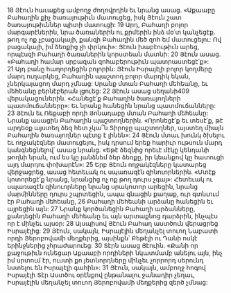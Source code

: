 18 Յէուն հաւաքեց ամբողջ ժողովրդին եւ նրանց ասաց. «Աքաաբը Բահաղին քիչ ծառայութիւն մատուցեց, իսկ Յէուն շատ ծառայութիւններ պիտի մատուցի: 19 Արդ, Բահաղի բոլոր մարգարէներին, նրա ծառաներին ու քրմերին ինձ մօ՛տ կանչեցէք. թող ոչ ոք չբացակայի, քանզի Բահաղին մեծ զոհ եմ մատուցելու: Ով բացակայի, իմ ձեռքից չի փրկուի»: Յէուն խաբէութիւն արեց, որպէսզի Բահաղի ծառաներին կորստեան մատնի: 20 Յէուն ասաց. «Բահաղի համար սրբազան զոհաբերութիւն պատրաստեցէ՛ք»: 21 Այդ բանը հաղորդեցին բոլորին: Յէուն Իսրայէլի բոլոր կողմերը մարդ ուղարկեց, Բահաղին պաշտող բոլոր մարդիկ եկան, չներկայացող մարդ չմնաց: Սրանք մտան Բահաղի մեհեանը, եւ մեհեանը բերնէբերան լցուեց: 22 Յէուն ասաց սեղանի409 վերակացուներին. «Հանեցէ՛ք Բահաղին ծառայողների պատմուճանները»: Եւ նրանք հանեցին նրանց պատմուճանները: 23 Յէուն եւ Ռեքաբի որդի Յոնադաբը մտան Բահաղի մեհեանը: Նրանք ասացին Բահաղին պաշտողներին. «Որոնեցէ՛ք եւ տեսէ՛ք, թէ արդեօք այստեղ ձեզ հետ չկա՞ն Տիրոջը պաշտողներ, այստեղ միայն Բահաղին ծառայողներ պէտք է լինեն»: 24 Յէուն մտաւ խունկ ծխելու եւ ողջակէզներ մատուցելու, իսկ դրսում երեք հարիւր ութսուն մարդ կանգնեցնելով՝ ասաց նրանց. «Եթէ ձեզնից որեւէ մէկը կենդանի թողնի նրան, ում ես կը յանձնեմ ձեր ձեռքը, իր կեանքով կը հատուցի այդ մարդու փոխարէն»: 25 Երբ Յէուն ողջակէզները կատարեց վերջացրեց, ասաց հետեւակ ու սպառազէն զինուորներին. «Մտէք կոտորեցէ՛ք նրանց, նրանցից ոչ ոք թող դուրս չգայ»: Հետեւակ ու սպառազէն զինուորները նրանց սրակոտոր արեցին, նրանց մարմինները դուրս շպրտեցին, ապա գնացին քաղաք, ուր գտնւում էր Բահաղի մեհեանը, 26 Բահաղի մեհեանի արձանը հանեցին եւ այրեցին այն: 27 Նրանք կործանեցին Բահաղի արձանները, քանդեցին Բահաղի մեհեանը եւ այն արտաքնոց դարձրին, ինչպէս որ է մինչեւ այսօր: 28 Այսպիսով Յէուն Բահաղ աստծուն վերացրեց Իսրայէլից: 29 Յէուն, սակայն, Իսրայէլին մեղանչել տուող Նաբատի որդի Յերոբովամի մեղքերից, այսինքն՝ Բեթէլի ու Դանի ոսկէ երինջներից չհրաժարուեց: 30 Տէրն ասաց Յէուին. «Քանի որ քաջութիւն ունեցար Աքաաբի որդիների նկատմամբ անելու այն, ինչ իմ սրտում էր, ուստի քո յետնորդները մինչեւ չորրորդ սերունդ նստելու են Իսրայէլի գահին»: 31 Յէուն, սակայն, ամբողջ հոգով Իսրայէլի Տէր Աստծու օրէնքով ընթանալու ջանադիր չեղաւ, Իսրայէլին մեղանչել տուող Յերոբովամի մեղքերից զերծ չմնաց:
